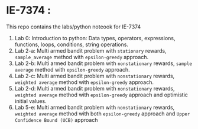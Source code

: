 # IE-7374 : 
This repo contains the labs/python noteook for IE-7374

1. Lab 0: Introduction to python: Data types, operators, expressions, functions, loops, conditions, string operations.
2. Lab 2-a: Multi armed bandit problem with `stationary` rewards, `sample_average` method with `epsilon-greedy` approach.
3. Lab 2-b: Multi armed bandit problem with `nonstationary` rewards, `sample average` method with `epsilon-greedy` approach.
4. Lab 2-c: Multi armed bandit problem with `nonstationary` rewards, `weighted average` method with `epsilon-greedy` approach.
5. Lab 2-d: Multi armed bandit problem with `nonstationary` rewards, `weighted average` method with `epsilon-greedy` approach and optimistic initial values.
6. Lab 5-e: Multi armed bandit problem with `nonstationary` rewards, `weighted average` method with both `epsilon-greedy` approach and `Upper Confidence Bound (UCB)` approach
